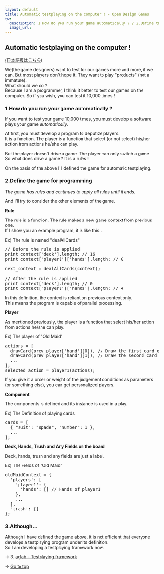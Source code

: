 ```yaml
---
layout: default
title: Automatic testplaying on the computer ! - Open Design Games
tw:
  description: 1.How do you run your game automatically ? / 2.Define the game for programming / 3.Although...
  image_url: 
---
```


## Automatic testplaying on the computer !

[(日本語版はこちら)](testplay_2_on_the_computer.html)

We(the game designers) want to test for our games more and more, if we can. But most players don't hope it. They want to play "products" (not a immature).  
What should we do ?  
Because I am a programmer, I think it better to test our games on the computer. So if you wish, you can test it 10,000 times !  

### 1.How do you run your game automatically ?

If you want to test your game 10,000 times, you must develop a software plays your game *automatically*.  

At first, you must develop a program to deputize players.  
It is a function. The player is a function that select (or not select) his/her action from actions he/she can play.  

But the player doesn't drive a game. The player can only switch a game.  
So what does drive a game ? It is a rules !  

On the basis of the above I'll defined the game for automatic testplaying.  

### 2.Define the game for programming

*The game has rules and continues to apply all rules until it ends.*

And I'll try to consider the other elements of the game.

**Rule**

The rule is a function. The rule makes a new game context from previous one.  
If I show you an example program, it is like this...  

Ex) The rule is named "dealAllCards"

<pre>
// Before the rule is applied
print context['deck'].length; // 16
print context['player1']['hands'].length; // 0

next_context = dealAllCards(context);

// After the rule is applied
print context['deck'].length; // 0
print context['player1']['hands'].length; // 4
</pre>

In this definition, the context is reliant on previous context only.  
This means the program is capable of parallel processing.  

**Player**

As mentioned previously, the player is a function that select his/her action from actions he/she can play.

Ex) The player of "Old Maid"

<pre>
actions = [
  drawCard(prev_player['hand'][0]), // Draw the first card of previous player from the left
  drawCard(prev_player['hand'][1]), // Draw the second card of previous player from the left
  ...
];
selected_action = player1(actions);
</pre>

If you give it a order or weight of the judgement conditions as parameters (or something else), you can get personalized players.

**Component**

The components is defined and its instance is used in a play.

Ex) The Definition of playing cards

<pre>
cards = [
  { "suit": "spade", "number": 1 },
  ...
];
</pre>

**Deck, Hands, Trush and Any Fields on the board**

Deck, hands, trush and any fields are just a label.

Ex) The Fields of "Old Maid"

<pre>
oldMaidContext = {
  'players': [
    'player1': {
      'hands': [] // Hands of player1
    },
    ...
  ],
  'trash': []
};
</pre>

### 3.Although...

Although I have defined the game above, it is not efficient that everyone develops a testplaying program under its definition.  
So I am developing a testplaying framework now.  

→ 3. [aglab - Testplaying framework](testplay_3_framework_en.html)

→ [Go to top](board_game_design_advent_calendar_2014-12-25.html)
